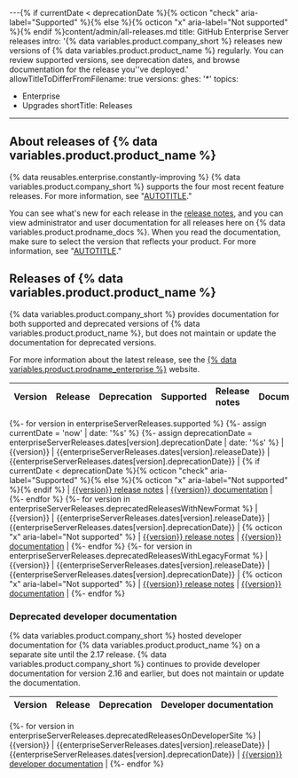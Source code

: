 ---{% if currentDate < deprecationDate %}{% octicon "check" aria-label="Supported" %}{% else %}{% octicon "x" aria-label="Not supported" %}{% endif %}content/admin/all-releases.md
title: GitHub Enterprise Server releases
intro: '{% data variables.product.company_short %} releases new versions of {% data variables.product.product_name %} regularly. You can review supported versions, see deprecation dates, and browse documentation for the release you''ve deployed.'
allowTitleToDifferFromFilename: true
versions:
  ghes: '*'
topics:
  - Enterprise
  - Upgrades
shortTitle: Releases
---

## About releases of {% data variables.product.product_name %}

{% data reusables.enterprise.constantly-improving %} {% data variables.product.company_short %} supports the four most recent feature releases. For more information, see "[AUTOTITLE](/admin/overview/about-upgrades-to-new-releases)."

You can see what's new for each release in the [release notes](/admin/release-notes), and you can view administrator and user documentation for all releases here on {% data variables.product.prodname_docs %}. When you read the documentation, make sure to select the version that reflects your product. For more information, see "[AUTOTITLE](/get-started/learning-about-github/about-versions-of-github-docs)."

## Releases of {% data variables.product.product_name %}

{% data variables.product.company_short %} provides documentation for both supported and deprecated versions of {% data variables.product.product_name %}, but does not maintain or update the documentation for deprecated versions.

For more information about the latest release, see the [{% data variables.product.prodname_enterprise %}](https://github.com/enterprise) website.

| Version | Release | Deprecation | Supported | Release notes | Documentation |
| :- | :- | :- | :-: | :- | :- |
{%- for version in enterpriseServerReleases.supported %}
{%- assign currentDate = 'now' | date: '%s' %}
{%- assign deprecationDate = enterpriseServerReleases.dates[version].deprecationDate | date: '%s' %}
| {{version}} | {{enterpriseServerReleases.dates[version].releaseDate}} | {{enterpriseServerReleases.dates[version].deprecationDate}} | {% if currentDate < deprecationDate %}{% octicon "check" aria-label="Supported" %}{% else %}{% octicon "x" aria-label="Not supported" %}{% endif %} | [{{version}} release notes](/enterprise-server@{{version}}/admin/release-notes) | [{{version}} documentation](/enterprise-server@{{version}}) |
{%- endfor %}
{%- for version in enterpriseServerReleases.deprecatedReleasesWithNewFormat %}
| {{version}} | {{enterpriseServerReleases.dates[version].releaseDate}} | {{enterpriseServerReleases.dates[version].deprecationDate}} | {% octicon "x" aria-label="Not supported" %} | [{{version}} release notes](/enterprise-server@{{version}}/admin/release-notes) | [{{version}} documentation](/enterprise-server@{{version}}) |
{%- endfor %}
{%- for version in enterpriseServerReleases.deprecatedReleasesWithLegacyFormat %}
| {{version}} | {{enterpriseServerReleases.dates[version].releaseDate}} | {{enterpriseServerReleases.dates[version].deprecationDate}} | {% octicon "x" aria-label="Not supported" %} | [{{version}} release notes](https://enterprise.github.com/releases/series/{{version}}) | [{{version}} documentation](/enterprise/{{version}}) |
{%- endfor %}

### Deprecated developer documentation

{% data variables.product.company_short %} hosted developer documentation for {% data variables.product.product_name %} on a separate site until the 2.17 release. {% data variables.product.company_short %} continues to provide developer documentation for version 2.16 and earlier, but does not maintain or update the documentation.

| Version | Release | Deprecation | Developer documentation |
| :- | :- | :- | :- |
{%- for version in enterpriseServerReleases.deprecatedReleasesOnDeveloperSite %}
| {{version}} | {{enterpriseServerReleases.dates[version].releaseDate}} | {{enterpriseServerReleases.dates[version].deprecationDate}} | [{{version}} developer documentation](https://developer.github.com/enterprise/{{version}}) |
{%- endfor %}
